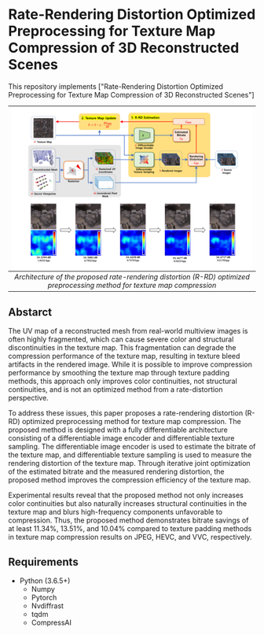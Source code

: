 # Rate-Rendering Distortion Optimized Preprocessing for Texture Map Compression of 3D Reconstructed Scenes
This repository implements ["Rate-Rendering Distortion Optimized Preprocessing for Texture Map Compression of 3D Reconstructed Scenes"]

| ![Samples](./representative.jpg) |
|:--:|
| *Architecture of the proposed rate-rendering distortion (R-RD) optimized preprocessing method for texture map compression* |

## Abstarct

 The UV map of a reconstructed mesh from real-world multiview images is often highly fragmented, which can cause severe color and structural discontinuities in the texture map. This fragmentation can degrade the compression performance of the texture map, resulting in texture bleed artifacts in the rendered image. While it is possible to improve compression performance by smoothing the texture map through texture padding methods, this approach only improves color continuities, not structural continuities, and is not an optimized method from a rate-distortion perspective.
 
 To address these issues, this paper proposes a rate-rendering distortion (R-RD) optimized preprocessing method for texture map compression. The proposed method is designed with a fully differentiable architecture consisting of a differentiable image encoder and differentiable texture sampling. The differentiable image encoder is used to estimate the bitrate of the texture map, and differentiable texture sampling is used to measure the rendering distortion of the texture map. Through iterative joint optimization of the estimated bitrate and the measured rendering distortion, the proposed method improves the compression efficiency of the texture map.

 Experimental results reveal that the proposed method not only increases color continuities but also naturally increases structural continuities in the texture map and blurs high-frequency components unfavorable to compression. Thus, the proposed method demonstrates bitrate savings of at least 11.34\%, 13.51\%, and 10.04\% compared to texture padding methods in texture map compression results on JPEG, HEVC, and VVC, respectively.
    
## Requirements
+ Python (3.6.5+)
  + Numpy 
  + Pytorch 
  + Nvdiffrast
  + tqdm
  + CompressAI

